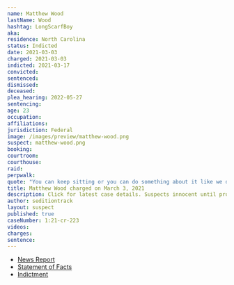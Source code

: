 ```yaml
---
name: Matthew Wood
lastName: Wood
hashtag: LongScarfBoy
aka:
residence: North Carolina
status: Indicted
date: 2021-03-03
charged: 2021-03-03
indicted: 2021-03-17
convicted:
sentenced:
dismissed:
deceased:
plea_hearing: 2022-05-27
sentencing:
age: 23
occupation:
affiliations:
jurisdiction: Federal
image: /images/preview/matthew-wood.png
suspect: matthew-wood.png
booking:
courtroom:
courthouse:
raid:
perpwalk:
quote: "You can keep sitting or you can do something about it like we did today. Our nation has experienced necessary revolts before."
title: Matthew Wood charged on March 3, 2021
description: Click for latest case details. Suspects innocent until proven guilty.
author: seditiontrack
layout: suspect
published: true
caseNumber: 1:21-cr-223
videos:
charges:
sentence:
---
```


- [News Report](https://www.charlotteobserver.com/news/politics-government/article249797823.html)
- [Statement of Facts](https://www.justice.gov/usao-dc/case-multi-defendant/file/1379546/download)
- [Indictment](https://www.justice.gov/usao-dc/case-multi-defendant/file/1379541/download)
